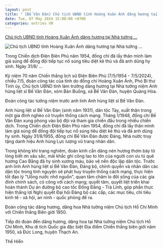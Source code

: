 ```yaml
---
layout: post
title: " [Bế Văn Đàn] Chủ tịch UBND tỉnh Hoàng Xuân Ánh dâng hương tại Nhà tưởng ..."
date: Tue, 07 May 2024 15:00:00 +0700
categories: entries VN
---
```

[Chủ tịch UBND tỉnh Hoàng Xuân Ánh dâng hương tại Nhà tưởng ...](https://baocaobang.vn/chu-tich-ubnd-tinh-hoang-xuan-anh-dang-huong-tai-nha-tuong-niem-anh-hung-liet-si-be-van-dan-3169087.html)

![Chủ tịch UBND tỉnh Hoàng Xuân Ánh dâng hương tại Nhà tưởng ...](https://mediabcb.mediatech.vn/upload/image/202405/thumbnail/119109_ntv08012_16321807.jpg)

Trong Chiến dịch Điện Biên Phủ năm 1954, đồng chí đã lấy thân mình làm giá súng để đồng đội tiếp tục nổ súng tiêu diệt kẻ thù và đã anh dũng hy sinh. Ngày 31/8/ ...

Kỷ niệm 70 năm Chiến thắng lịch sử Điện Biên Phủ (7/5/1954 - 7/5/2024), chiều 7/5, đoàn công tác của tỉnh do đồng chí Hoàng Xuân Ánh, Phó Bí thư Tỉnh ủy, Chủ tịch UBND tỉnh làm trưởng dâng hương tại Nhà tưởng niệm Anh hùng liệt sĩ Bế Văn Đàn, xóm Bản Buống, xã Bế Văn Đàn, huyện Quảng Hòa.

Đoàn công tác tưởng niệm trước anh linh Anh hùng liệt sĩ Bế Văn Đàn.

Anh hùng liệt sĩ Bế Văn Đàn (sinh năm 1931), dân tộc Tày, xuất thân trong một gia đình nghèo có truyền thống cách mạng. Tháng 1/1948, đồng chí Bế Văn Đàn xung phong vào bộ đội và tham gia chiến đấu trong nhiều chiến dịch. Trong Chiến dịch Điện Biên Phủ năm 1954, đồng chí đã lấy thân mình làm giá súng để đồng đội tiếp tục nổ súng tiêu diệt kẻ thù và đã anh dũng hy sinh. Ngày 31/8/1955, đồng chí Bế Văn Đàn được Đảng, Nhà nước truy tặng danh hiệu Anh hùng Lực lượng vũ trang nhân dân.

Trong không khí trang nghiêm, đoàn kính cẩn dâng nén hương thơm bày tỏ lòng biết ơn sâu sắc, mãi khắc ghi công lao to lớn của người con ưu tú quê hương Cao Bằng đã hy sinh xương máu, bảo vệ nền độc lập dân tộc. Trước anh linh Anh hùng liệt sĩ Bế Văn Đàn, Đảng bộ, chính quyền và nhân dân các dân tộc trong tỉnh nguyện sẽ phát huy truyền thống cách mạng, thực hiện tốt đạo lý "Uống nước nhớ nguồn", quan tâm chăm lo đời sống của các gia đính chính sách, có công với cách mạng; quyết tâm, quyết liệt triển khai hoàn thành Dự án đường bộ cao tốc Đồng Đăng - Trà Lĩnh, góp phần thực hiện thắng lợi Nghị quyết Đại hội Đảng bộ các cấp, các mục tiêu, chỉ tiêu kinh tế - xã hội, an ninh - quốc phòng đề ra.

Đoàn công tác dâng hương, dâng hoa Nhà tưởng niệm Chủ tịch Hồ Chí Minh với Chiến thắng Biên giới 1950.

Tiếp đó đoàn đến dâng hương, dâng hoa tại Nhà tưởng niệm Chủ tịch Hồ Chí Minh, Khu di tích Quốc gia đặc biệt Địa điểm Chiến thắng biên giới năm 1950, xã Đức Long, huyện Thạch An.

Thế Hiển

